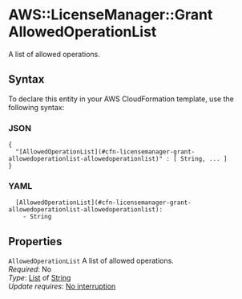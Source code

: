 # AWS::LicenseManager::Grant AllowedOperationList<a name="aws-properties-licensemanager-grant-allowedoperationlist"></a>

A list of allowed operations\.

## Syntax<a name="aws-properties-licensemanager-grant-allowedoperationlist-syntax"></a>

To declare this entity in your AWS CloudFormation template, use the following syntax:

### JSON<a name="aws-properties-licensemanager-grant-allowedoperationlist-syntax.json"></a>

```
{
  "[AllowedOperationList](#cfn-licensemanager-grant-allowedoperationlist-allowedoperationlist)" : [ String, ... ]
}
```

### YAML<a name="aws-properties-licensemanager-grant-allowedoperationlist-syntax.yaml"></a>

```
  [AllowedOperationList](#cfn-licensemanager-grant-allowedoperationlist-allowedoperationlist): 
    - String
```

## Properties<a name="aws-properties-licensemanager-grant-allowedoperationlist-properties"></a>

`AllowedOperationList`  <a name="cfn-licensemanager-grant-allowedoperationlist-allowedoperationlist"></a>
A list of allowed operations\.  
*Required*: No  
*Type*: [List](#aws-properties-licensemanager-grant-allowedoperationlist) of [String](#aws-properties-licensemanager-grant-allowedoperationlist)  
*Update requires*: [No interruption](https://docs.aws.amazon.com/AWSCloudFormation/latest/UserGuide/using-cfn-updating-stacks-update-behaviors.html#update-no-interrupt)